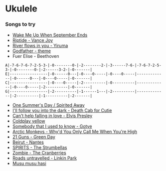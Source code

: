 # Ukulele

### Songs to try

- [Wake Me Up When September Ends](https://ukutabs.com/g/green-day/wake-me-up-when-september-ends/)
- [Riptide - Vance Joy](../../../static/documents/RIPTIDE_-_Ukulele_Chord_Chart.pdf)
- [River flows in you - Yiruma](https://docs.google.com/document/d/1uM5gqRn3Wd8VyWuCHy4DMne6tNlUZNuKihHiY2OkAmk/edit)
- [Godfather - theme](https://tabs.ultimate-guitar.com/tab/misc-soundtrack/the-godfather-love-theme-ukulele-2656959)
- Fuer Elise - Beethoven
```
A|-7-6-7-6-7-2-5-3-|-0--------0-|-2--------2-|-3------7-6-|-7-6-7-2-5-3-|-0--------0-|-2------3-2-|-0-------|
E|-----------------|-0------0---|-0----0-----|-0----0-----|-------------|-0------0---|-0----0-----|-0-------|
C|-----------------|-0----0-----|-2----------|-0----------|-------------|-0----0-----|-2----------|-0-------|
G|-----------------|-2----------|-1------1---|-2----------|-------------|-2----------|-1----------|-2-------|
```
- [One Summer's Day / Spirited Away](https://www.youtube.com/watch?v=-eCIc4Em6Rk)
- [I'll follow you into the dark - Death Cab for Cutie](https://ukutabs.com/d/death-cab-for-cutie/i-will-follow-you-into-the-dark/)
- [Can't help falling in love - Elvis Presley](https://www.youtube.com/watch?v=CRTIE1bPfkg)
- [Coldplay yellow](https://www.youtube.com/watch?v=DCV6M-E481s)
- [Somebody that I used to know - Gotye](https://www.youtube.com/watch?v=Rw8MjGO0uy0)
- [Arctic Monkeys - Why'd You Only Call Me When You're High](https://www.youtube.com/watch?v=UU2OysNyvos)
- [21 Guns - Green Day](../,../../../../static/documents/21_Guns_Green_Day.pdf)
- [Beirut - Nantes](https://tabs.ultimate-guitar.com/tab/beirut/nantes-ukulele-1305496)
- [SPIRITS - The Strumbellas](https://ukutabs.com/t/the-strumbellas/spirits/)
- [Zombie - The Cranberries](./../../../static/documents/Zombie.pdf)
- [Roads untravelled - Linkin Park](https://www.ukulele-tabs.com/uke-songs/uke-songs/linkin-park/roads-untraveled-uke-tab-41758.html)
- [Musu musu hasi](https://ukulelechordsandtabs.com/musu-musu-haasi-ukulele-chords/)
